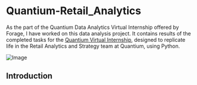 # Quantium-Retail_Analytics
As the part of the Quantium Data Analytics Virtual Internship offered by Forage, I have worked on this data analysis project. It contains results of the completed tasks for the [Quantium Virtual Internship](https://www.theforage.com/simulations/quantium/data-analytics-rqkb), designed to replicate life in the Retail Analytics and Strategy team at Quantium, using Python.

![Image](https://github.com/shraddhasangave99/Quantium-Retail_Analytics/assets/153710836/8ea552bb-3482-44a2-83d7-f1818fb29ff1)

## Introduction


